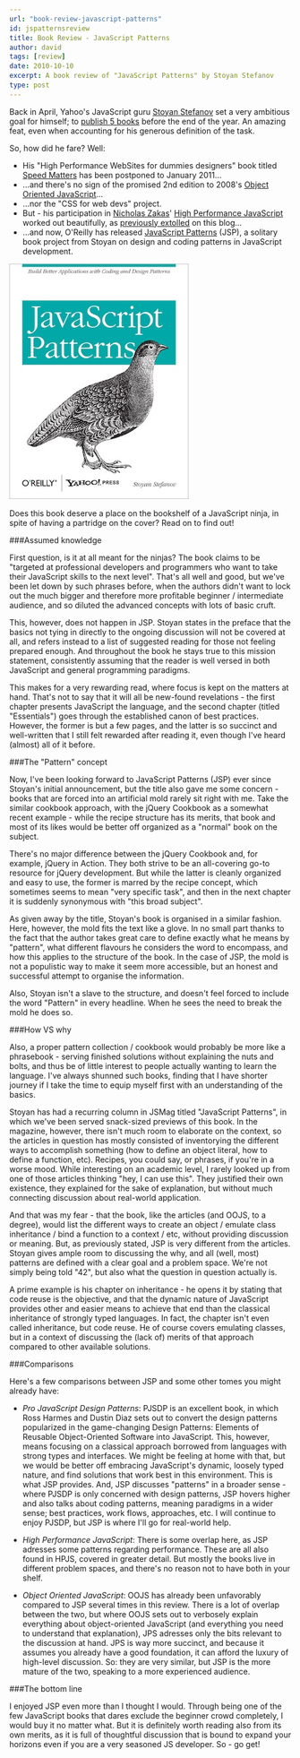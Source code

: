 ```yaml
---
url: "book-review-javascript-patterns"
id: jspatternsreview
title: Book Review - JavaScript Patterns
author: david
tags: [review]
date: 2010-10-10
excerpt: A book review of "JavaScript Patterns" by Stoyan Stefanov
type: post
---
```


Back in April, Yahoo's JavaScript guru [Stoyan Stefanov](http://www.phpied.com/) set a very ambitious goal for himself; to [publish 5 books](http://www.phpied.com/publishing-5-books-this-year/) before the end of the year. An amazing feat, even when accounting for his generous definition of the task.

So, how did he fare? Well:

*    His "High Performance WebSites for dummies designers" book titled [Speed Matters](http://www.pearsoned.co.uk/bookshop/detail.asp?item=100000000397964) has been postponed to January 2011&hellip;
*    &hellip;and there's no sign of the promised 2nd edition to 2008's [Object Oriented JavaScript](https://www.packtpub.com/object-oriented-javascript-applications-libraries/book)&hellip;
*    &hellip;nor the "CSS for web devs" project.
*    But - his participation in [Nicholas Zakas](http://nczonline.net/)' [High Performance JavaScript](http://oreilly.com/catalog/9780596802806) worked out beautifully, as [previously extolled](../book-review-high-performance-javascript/) on this blog&hellip;
*    &hellip;and now, O'Reilly has released [JavaScript Patterns](http://oreilly.com/catalog/9780596806767) (JSP), a solitary book project from Stoyan on design and coding patterns in JavaScript development.

![JS Patterns](./static/img/jspatterns.jpg)

Does this book deserve a place on the bookshelf of a JavaScript ninja, in spite of having a partridge on the cover? Read on to find out!

###Assumed knowledge

First question, is it at all meant for the ninjas? The book claims to be "targeted at professional developers and programmers who want to take their JavaScript skills to the next level". That's all well and good, but we've been let down by such phrases before, when the authors didn't want to lock out the much bigger and therefore more profitable beginner / intermediate audience, and so diluted the advanced concepts with lots of basic cruft. 

This, however, does not happen in JSP. Stoyan states in the preface that the basics not tying in directly to the ongoing discussion will not be covered at all, and refers instead to a list of suggested reading for those not feeling prepared enough. And throughout the book he stays true to this mission statement, consistently assuming that the reader is well versed in both JavaScript and general programming paradigms. 

This makes for a very rewarding read, where focus is kept on the matters at hand. That's not to say that it will all be new-found revelations - the first chapter presents JavaScript the language, and the second chapter (titled "Essentials") goes through the established canon of best practices. However, the former is but a few pages, and the latter is so succinct and well-written that I still felt rewarded after reading it, even though I've heard (almost) all of it before.  

###The "Pattern" concept

Now, I've been looking forward to JavaScript Patterns (JSP) ever since Stoyan's initial announcement, but the title also gave me some concern - books that are forced into an artificial mold rarely sit right with me. Take the similar cookbook approach, with the jQuery Cookbook as a somewhat recent example - while the recipe structure has its merits, that book and most of its likes would be better off organized as a "normal" book on the subject.

There's no major difference between the jQuery Cookbook and, for example, jQuery in Action. They both strive to be an all-covering go-to resource for jQuery development. But while the latter is cleanly organized and easy to use, the former is marred by the recipe concept, which sometimes seems to mean "very specific task", and then in the next chapter it is suddenly synonymous with "this broad subject". 

As given away by the title, Stoyan's book is organised in a similar fashion. Here, however, the mold fits the text like a glove. In no small part thanks to the fact that the author takes great care to define exactly what he means by "pattern", what different flavours he considers the word to encompass, and how this applies to the structure of the book. In the case of JSP, the mold is not a populistic way to make it seem more accessible, but an honest and successful attempt to organise the information.

Also, Stoyan isn't a slave to the structure, and doesn't feel forced to include the word "Pattern" in every headline. When he sees the need to break the mold he does so.

###How VS why

Also, a proper pattern collection / cookbook would probably be more like a phrasebook - serving finished solutions without explaining the nuts and bolts, and thus be of little interest to people actually wanting to learn the language. I've always shunned such books, finding that I have shorter journey if I take the time to equip myself first with an understanding of the basics.

Stoyan has had a recurring column in JSMag titled "JavaScript Patterns", in which we've been served snack-sized previews of this book. In the magazine, however, there isn't much room to elaborate on the context, so the articles in question has mostly consisted of inventorying the different ways to accomplish something (how to define an object literal, how to define a function, etc). Recipes, you could say, or phrases, if you're in a worse mood. While interesting on an academic level, I rarely looked up from one of those articles thinking "hey, I can use this". They justified their own existence, they explained for the sake of explanation, but without much connecting discussion about real-world application. 

And that was my fear - that the book, like the articles (and OOJS, to a degree), would list the different ways to create an object / emulate class inheritance / bind a function to a context / etc, without providing discussion or meaning. But, as previously stated, JSP is very different from the articles. Stoyan gives ample room to discussing the why, and all (well, most) patterns are defined with a clear goal and a problem space. We're not simply being told "42", but also what the question in question actually is.

A prime example is his chapter on inheritance - he opens it by stating that code reuse is the objective, and that the dynamic nature of JavaScript provides other and easier means to achieve that end than the classical inheritance of strongly typed languages. In fact, the chapter isn't even called inheritance, but code reuse. He of course covers emulating classes, but in a context of discussing the (lack of) merits of that approach compared to other available solutions.

###Comparisons

Here's a few comparisons between JSP and some other tomes you might already have:

*    *Pro JavaScript Design Patterns*: PJSDP is an excellent book, in which Ross Harmes and Dustin Diaz sets out to convert the design patterns popularized in the game-changing Design Patterns: Elements of Reusable Object-Oriented Software into JavaScript. This, however, means focusing on a classical approach borrowed from languages with strong types and interfaces. We might be feeling at home with that, but we would be better off embracing JavaScript's dynamic, loosely typed nature, and find solutions that work best in this environment. This is what JSP provides. And, JSP discusses "patterns" in a broader sense - where PJSDP is only concerned with design patterns, JSP hovers higher and also talks about coding patterns, meaning paradigms in a wider sense; best practices, work flows, approaches, etc. I will continue to enjoy PJSDP, but JSP is where I'll go for real-world help.

*    *High Performance JavaScript*: There is some overlap here, as JSP adresses some patterns regarding performance. These are all also found in HPJS, covered in greater detail. But mostly the books live in different problem spaces, and there's no reason not to have both in your shelf. 

*    *Object Oriented JavaScript*: OOJS has already been unfavorably compared to JSP several times in this review. There is a lot of overlap between the two, but where OOJS sets out to verbosely explain everything about object-oriented JavaScript (and everything you need to understand that explanation), JPS adresses only the bits relevant to the discussion at hand. JPS is way more succinct, and because it assumes you already have a good foundation, it can afford the luxury of high-level discussion. So: they are very similar, but JSP is the more mature of the two, speaking to a more experienced audience.

###The bottom line

I enjoyed JSP even more than I thought I would. Through being one of the few JavaScript books that dares exclude the beginner crowd completely, I would buy it no matter what. But it is definitely worth reading also from its own merits, as it is full of thoughtful discussion that is bound to expand your horizons even if you are a very seasoned JS developer. So - go get! 